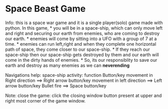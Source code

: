 # Space Beast Game
Info:
    this is a space war game and it is a single player(solo) game made with python.
    In this game,
        * you will be in a space-ship, which can only move left and right and securing our earth from enemies, who are coming to destroy our earth.
        * enemies will come by sitting into a UFO with a group of 7 at a time.
        * enemies can run left,right and when they complete one horizontal path of space, they come closer to our space-ship.
        * If they reach our space-ship then our space-ship gets destroyed by them and our earth will come in the dirty hands of enemies.
        * So, its our responsiblity to save our earth and destroy as many enemies as we can **neverending**

Navigations help:
    space-ship activity:
             function                          Button/key
        movement in Right direction  ==>   Right arrow button/key
        movement in left direction   ==>   Left arrow button/key
        Bullet fire                  ==>   Space button/key

Note: 
    close the game: 
        click the closing window button present at upper and right most corner of the game window.